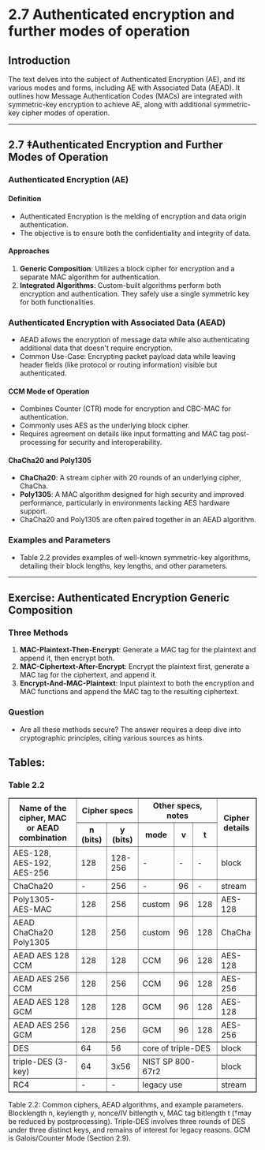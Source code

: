 # 2.7 Authenticated encryption and further modes of operation

## Introduction
The text delves into the subject of Authenticated Encryption (AE), and its various modes and forms, including AE with Associated Data (AEAD). It outlines how Message Authentication Codes (MACs) are integrated with symmetric-key encryption to achieve AE, along with additional symmetric-key cipher modes of operation.

---

## 2.7 ‡Authenticated Encryption and Further Modes of Operation
### Authenticated Encryption (AE)
#### Definition
- Authenticated Encryption is the melding of encryption and data origin authentication.
- The objective is to ensure both the confidentiality and integrity of data.

#### Approaches
1. **Generic Composition**: Utilizes a block cipher for encryption and a separate MAC algorithm for authentication.
2. **Integrated Algorithms**: Custom-built algorithms perform both encryption and authentication. They safely use a single symmetric key for both functionalities.

### Authenticated Encryption with Associated Data (AEAD)
- AEAD allows the encryption of message data while also authenticating additional data that doesn't require encryption.
- Common Use-Case: Encrypting packet payload data while leaving header fields (like protocol or routing information) visible but authenticated.

#### CCM Mode of Operation
- Combines Counter (CTR) mode for encryption and CBC-MAC for authentication.
- Commonly uses AES as the underlying block cipher.
- Requires agreement on details like input formatting and MAC tag post-processing for security and interoperability.

#### ChaCha20 and Poly1305
- **ChaCha20**: A stream cipher with 20 rounds of an underlying cipher, ChaCha.
- **Poly1305**: A MAC algorithm designed for high security and improved performance, particularly in environments lacking AES hardware support.
- ChaCha20 and Poly1305 are often paired together in an AEAD algorithm.

### Examples and Parameters
- Table 2.2 provides examples of well-known symmetric-key algorithms, detailing their block lengths, key lengths, and other parameters.

---

## Exercise: Authenticated Encryption Generic Composition
### Three Methods
1. **MAC-Plaintext-Then-Encrypt**: Generate a MAC tag for the plaintext and append it, then encrypt both.
2. **MAC-Ciphertext-After-Encrypt**: Encrypt the plaintext first, generate a MAC tag for the ciphertext, and append it.
3. **Encrypt-And-MAC-Plaintext**: Input plaintext to both the encryption and MAC functions and append the MAC tag to the resulting ciphertext.

### Question
- Are all these methods secure? The answer requires a deep dive into cryptographic principles, citing various sources as hints.

## Tables:
### Table 2.2
<table border="1">
  <!-- Table Headers -->
  <thead>
    <!-- First row with main headers -->
    <tr>
      <th rowspan="2">Name of the cipher, MAC<br>or AEAD combination</th> <!-- This header spans 2 rows -->
      <th colspan="2">Cipher specs</th> <!-- This header spans 2 columns -->
      <th colspan="3">Other specs, notes</th> <!-- This header spans 2 columns -->
      <th rowspan="2">Cipher<br>details</th> <!-- This header spans 2 rows -->
    </tr>
    <!-- Second row with sub-headers -->
    <tr>
      <th>n (bits)</th>
      <th>y (bits)</th>
      <th>mode</th>
      <th>v</th>
      <th>t</th>
    </tr>
  </thead>
  <!-- Table Body -->
  <tbody>
    <tr>
      <td>AES-128, AES-192, AES-256</td>
      <td>128</td>
      <td>128-256</td>
      <td>-</td>
      <td>-</td>
      <td>-</td>
      <td>block</td>
    </tr>
    <tr>
      <td>ChaCha20</td>
      <td>-</td>
      <td>256</td>
      <td>-</td>
      <td>96</td>
      <td>-</td>
      <td>stream</td>
    </tr>
    <tr>
      <td>Poly1305-AES-MAC</td>
      <td>128</td>
      <td>256</td>
      <td>custom</td>
      <td>96</td>
      <td>128</td>
      <td>AES-128</td>
    </tr>
    <tr>
      <td>AEAD ChaCha20 Poly1305</td>
      <td>128</td>
      <td>256</td>
      <td>custom</td>
      <td>96</td>
      <td>128</td>
      <td>ChaCha</td>
    </tr>
    <tr>
      <td>AEAD AES 128 CCM</td>
      <td>128</td>
      <td>128</td>
      <td>CCM</td>
      <td>96</td>
      <td>128</td>
      <td>AES-128</td>
    </tr>
    <tr>
      <td>AEAD AES 256 CCM</td>
      <td>128</td>
      <td>256</td>
      <td>CCM</td>
      <td>96</td>
      <td>128</td>
      <td>AES-256</td>
    </tr>
    <tr>
      <td>AEAD AES 128 GCM</td>
      <td>128</td>
      <td>128</td>
      <td>GCM</td>
      <td>96</td>
      <td>128</td>
      <td>AES-128</td>
    </tr>
    <tr>
      <td>AEAD AES 256 GCM</td>
      <td>128</td>
      <td>256</td>
      <td>GCM</td>
      <td>96</td>
      <td>128</td>
      <td>AES-256</td>
    </tr>
    <tr>
      <td>DES</td>
      <td>64</td>
      <td>56</td>
      <td colspan="3">core of triple-DES</td>
      <td>block</td>
    </tr>
    <tr>
      <td>triple-DES (3-key)</td>
      <td>64</td>
      <td>3x56</td>
      <td colspan="3">NIST SP 800-67r2</td>
      <td>block</td>
    </tr>
    <tr>
      <td>RC4</td>
      <td>-</td>
      <td>-</td>
      <td colspan="3">legacy use</td>
      <td>stream</td>
    </tr>
  </tbody>
</table>

Table 2.2: Common ciphers, AEAD algorithms, and example parameters. Blocklength
n, keylength y, nonce/IV bitlength v, MAC tag bitlength t (†may be reduced by postprocessing). Triple-DES involves three rounds of DES under three distinct keys, and
remains of interest for legacy reasons. GCM is Galois/Counter Mode (Section 2.9).